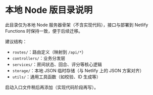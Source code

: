 # 本地 Node 版目录说明

此目录仅为本地 Node 服务器骨架（不含实现代码），接口与部署到 Netlify Functions 时保持一致，便于后续迁移。

建议结构：
- `routes/`：路由定义（映射到 `/api/*`）
- `controllers/`：业务分发层
- `services/`：房间状态、回合、评分等核心逻辑
- `storage/`：本地 JSON 临时存储（与 Netlify 上的 JSON 方案对齐）
- `utils/`：通用工具函数（如校验、ID 生成等）

启动入口文件稍后再添加（实现代码阶段再写）。 